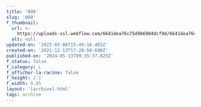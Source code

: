 ```yaml
---
title: '008'
slug: '008'
f_thumbnail:
  url: >-
    https://uploads-ssl.webflow.com/6641dea76c75d9b6904dcf9d/6641dea76c75d9b6904dd060_009.jpg
  alt: null
updated-on: '2022-03-06T15:49:16.403Z'
created-on: '2021-12-13T17:28:50.690Z'
published-on: '2024-05-13T09:35:37.825Z'
f_status: false
f_category: L
f_afficher-la-racine: false
f_height: 2.1
f_width: 0.85
layout: '[archive].html'
tags: archive
---
```



